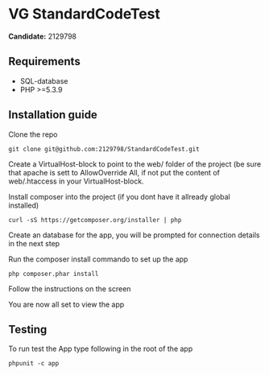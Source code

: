 VG StandardCodeTest
=======

**Candidate:** 2129798

## Requirements
* SQL-database
* PHP >=5.3.9

## Installation guide


Clone the repo

```
git clone git@github.com:2129798/StandardCodeTest.git
```

Create a VirtualHost-block to point to the web/ folder of the project (be sure that apache is sett to AllowOverride All, if not put the content of web/.htaccess in your VirtualHost-block.

Install composer into the project (if you dont have it allready global installed)

```
curl -sS https://getcomposer.org/installer | php
```

Create an database for the app, you will be prompted for connection details in the next step

Run the composer install commando to set up the app
```
php composer.phar install
```

Follow the instructions on the screen

You are now all set to view the app


## Testing

To run test the App type following in the root of the app

```
phpunit -c app
```